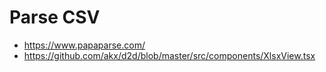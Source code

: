 # Parse CSV


- https://www.papaparse.com/
- https://github.com/akx/d2d/blob/master/src/components/XlsxView.tsx
